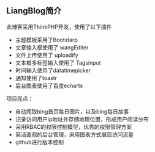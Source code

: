 ## LiangBlog简介

此博客采用ThinkPHP开发，使用了以下插件

* 主题模板采用了Bootstarp 
* 文章输入框使用了 wangEditer
* 文件上传使用了 uploadify
* 文本框多标签输入使用了 Tagsinput
* 时间输入使用了datatimepicker
* 通知使用了toastr
* 后台图表使用了百度echarts

项目亮点：
* 自动爬取bing首页每日图片，以及bing每日故事
* 记录访问用户ip地址并存储地理位置，形成用户阅读分布
* 采用RBAC的权限控制模型，优秀的权限管理方案
* 简洁直观的后台管理，采用图表方式展现访问流量
* github进行版本控制
